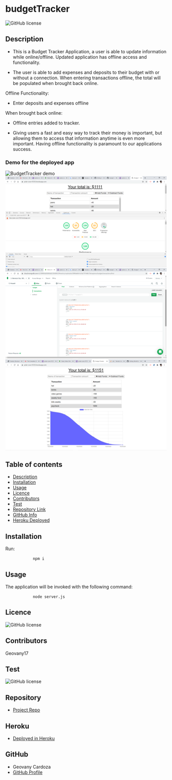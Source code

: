 # budgetTracker

![GitHub license](https://img.shields.io/badge/license-MIT-blue.svg)

## Description

- This is a Budget Tracker Application, a user is able to update information while online/offline. Updated application has offline access and functionality.

- The user is able to add expenses and deposits to their budget with or without a connection. When entering transactions offline, the total will be populated when brought back online.

Offline Functionality:

- Enter deposits and expenses offline

When brought back online:

- Offline entries added to tracker.

- Giving users a fast and easy way to track their money is important, but allowing them to access that information anytime is even more important. Having offline functionality is paramount to our applications success.

### Demo for the deployed app
![BudgetTracker demo](https://github.com/Geovany17/budgetTracker/blob/main/public/assets/budgetDemo.gif)
![BudgetTracker screenshot](https://github.com/Geovany17/budgetTracker/blob/main/public/assets/Screenshot%20(102).png)
![BudgetTracker screenshot](https://github.com/Geovany17/budgetTracker/blob/main/public/assets/Screenshot%20(103).png)
![BudgetTracker screenshot](https://github.com/Geovany17/budgetTracker/blob/main/public/assets/Screenshot%20(99).png)



## Table of contents

- [Description](#Description)
- [Installation](#Installation)
- [Usage](#Usage)
- [Licence](#Licence)
- [Contributors](#Contributors)
- [Test](#Test)
- [Repository Link](#Repository)
- [GitHub Info](#GitHub) 
- [Heroku Deployed](#Heroku) 


## Installation
Run:

                npm i

## Usage

 The application will be invoked with the following command:

                node server.js


## Licence

![GitHub license](https://img.shields.io/badge/license-MIT-blue.svg)

## Contributors
   Geovany17
   
   ## Test

![GitHub license](https://img.shields.io/badge/test-100%25-success)

## Repository

- [Project Repo](https://github.com/Geovany17/budgetTracker)

## Heroku
- [Deployed in Heroku](https://polar-cove-07255.herokuapp.com/)

## GitHub

- Geovany Cardoza
- [GitHub Profile](https://github.com/Geovany17)
